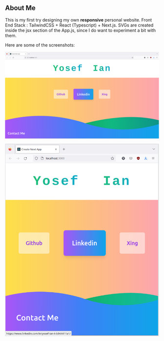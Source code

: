 ## About Me

This is my first try designing my own **responsive** personal website. Front End Stack : TailwindCSS + React (Typescript) + Next.js.
SVGs are created inside the jsx section of the App.js, since I do want to experiment a bit with them. 

Here are some of the screenshots: 

![screenshot](./public/Foto1.1.png)

![screenshot](./public/Foto2.1.png)